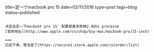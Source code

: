 title=定一个macbook pro 15
date=02/11/2016
type=post
tags=blog
status=published
~~~~~~

决定去定一下macboot pro 15' 配置是基本款换2.9Ghz processe
[官网地址](http://www.apple.com/cn/shop/buy-mac/macbook-pro/15-inch)

===
已经下单，等消息了(https://secure1.store.apple.com/cn/order/list)